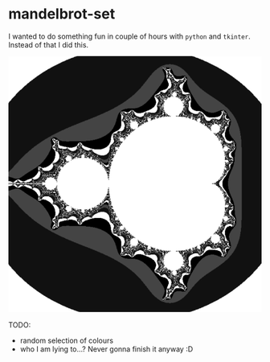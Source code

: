 # mandelbrot-set

I wanted to do something fun in couple of hours with `python` and `tkinter`. Instead of that I did this.

![2](images/mandelbrot2.PNG)

TODO:
  - random selection of colours
  - who I am lying to...? Never gonna finish it anyway :D
